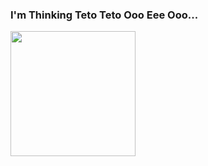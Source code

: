 <h3>I'm Thinking Teto Teto Ooo Eee Ooo...</h3>
<img src="https://github.com/user-attachments/assets/a28f02e1-50cc-48c9-8a86-333d81586582" width="200" height="200">
